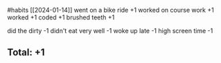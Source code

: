 #habits [[2024-01-14]]
went on a bike ride +1
worked on course work +1
worked +1
coded +1
brushed teeth +1

did the dirty -1
didn't eat very well -1
woke up late -1
high screen time -1

## Total: +1
